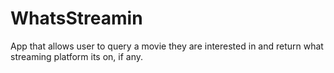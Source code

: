 # WhatsStreamin
App that allows user to query a movie they are interested in and return what streaming platform its on, if any.
